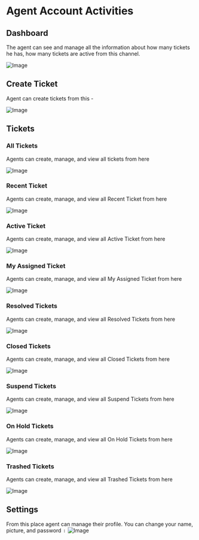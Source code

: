 # Agent Account Activities

## **Dashboard**

The agent can see and manage all the information about how many tickets he has, how many tickets are active from this
channel.

![Image](/images/agent-img/ag-1.png)

## **Create Ticket**

Agent can create tickets from this -

![Image](/images/agent-img/ag-2.png)

## **Tickets**

### **All Tickets**

Agents can create, manage, and view all tickets from here

![Image](/images/agent-img/ag-3.png)

### **Recent Ticket**

Agents can create, manage, and view all Recent Ticket from here

![Image](/images/agent-img/ag-4.png)

### **Active Ticket**

Agents can create, manage, and view all Active Ticket from here

![Image](/images/agent-img/ag-6.png)

### **My Assigned Ticket**

Agents can create, manage, and view all My Assigned Ticket from here

![Image](/images/agent-img/ag-7.png)

### **Resolved Tickets**

Agents can create, manage, and view all Resolved Tickets from here

![Image](/images/agent-img/ag-8.png)

### **Closed Tickets**

Agents can create, manage, and view all Closed Tickets from here

![Image](/images/agent-img/ag-9.png)

### **Suspend Tickets**

Agents can create, manage, and view all Suspend Tickets from here

![Image](/images/agent-img/ag-10.png)

### **On Hold Tickets**

Agents can create, manage, and view all On Hold Tickets from here

![Image](/images/agent-img/ag-11.png)

### **Trashed Tickets**

Agents can create, manage, and view all Trashed Tickets from here

![Image](/images/agent-img/ag-12.png)

## **Settings**

From this place agent can manage their profile. You can change your name, picture, and password ।
![Image](/images/agent-img/ag-13.png)


